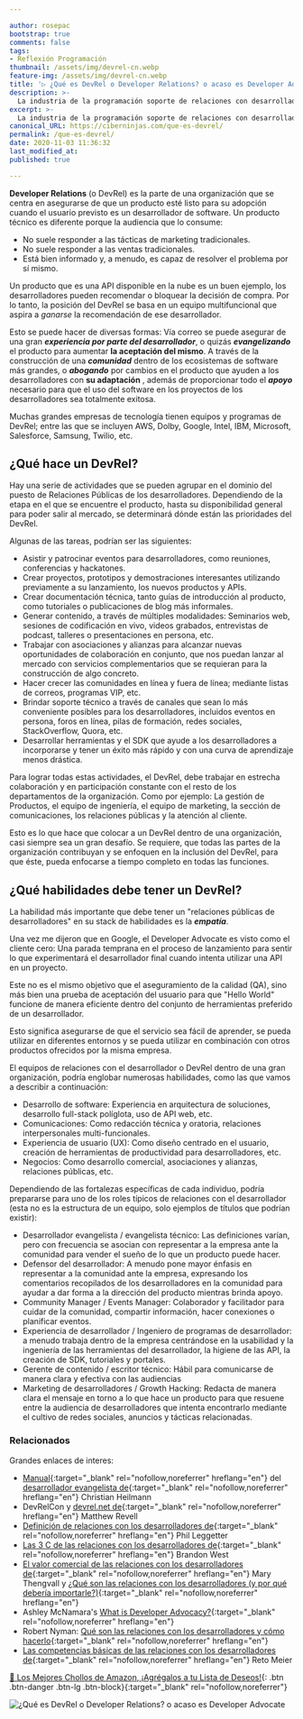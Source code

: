 ```yaml
---

author: rosepac
bootstrap: true
comments: false
tags:
- Reflexión Programación
thumbnail: /assets/img/devrel-cn.webp
feature-img: /assets/img/devrel-cn.webp
title: '▷ ¿Qué es DevRel o Developer Relations? o acaso es Developer Advocate'
description: >-
  La industria de la programación soporte de relaciones con desarrolladores se está dando cuenta de un mundo en el que los desarrolladores pueden tener una mejor experiencia de desarrollo, apoyando todas las relaciones con los desarrolladores.
excerpt: >-
  La industria de la programación soporte de relaciones con desarrolladores se está dando cuenta de un mundo en el que los desarrolladores pueden tener una mejor experiencia de desarrollo, apoyando todas las relaciones con los desarrolladores.
canonical_URL: https://ciberninjas.com/que-es-devrel/
permalink: /que-es-devrel/
date: 2020-11-03 11:36:32
last_modified_at: 
published: true

---
```


**Developer Relations** (o DevRel) es la parte de una organización que se centra en asegurarse de que un producto esté listo para su adopción cuando el usuario previsto es un desarrollador de software. Un producto técnico es diferente porque la audiencia que lo consume:

- No suele responder a las tácticas de marketing tradicionales.
- No suele responder a las ventas tradicionales.
- Está bien informado y, a menudo, es capaz de resolver el problema por sí mismo.

Un producto que es una API disponible en la nube es un buen ejemplo, los desarrolladores pueden recomendar o bloquear la decisión de compra. Por lo tanto, la posición del DevRel se basa en un equipo multifuncional que aspira a *ganarse* la recomendación de ese desarrollador.

Esto se puede hacer de diversas formas: Vía correo se puede asegurar de una gran ***experiencia por parte del desarrollador***, o quizás ***evangelizando*** el producto para aumentar **la aceptación del mismo**. A través de la construcción de una ***comunidad*** dentro de los ecosistemas de software más grandes, o ***abogando*** por cambios en el producto que ayuden a los desarrolladores con **su adaptación** , además de proporcionar todo el ***apoyo*** necesario para que el uso del software en los proyectos de los desarrolladores sea totalmente exitosa.

Muchas grandes empresas de tecnología tienen equipos y programas de DevRel; entre las que se incluyen AWS, Dolby, Google, Intel, IBM, Microsoft, Salesforce, Samsung, Twilio, etc.

## **¿Qué hace un DevRel?**

Hay una serie de actividades que se pueden agrupar en el dominio del puesto de Relaciones Públicas de los desarrolladores. Dependiendo de la etapa en el que se encuentre el producto, hasta su disponibilidad general para poder salir al mercado, se determinará dónde están las prioridades del DevRel.

Algunas de las tareas, podrían ser las siguientes:

- Asistir y patrocinar eventos para desarrolladores, como reuniones, conferencias y hackatones.
- Crear proyectos, prototipos y demostraciones interesantes utilizando previamente a su lanzamiento, los nuevos productos y APIs.
- Crear documentación técnica, tanto guías de introducción al producto, como tutoriales o publicaciones de blog más informales.
- Generar contenido, a través de múltiples modalidades: Seminarios web, sesiones de codificación en vivo, videos grabados, entrevistas de podcast, talleres o presentaciones en persona, etc.
- Trabajar con asociaciones y alianzas para alcanzar nuevas oportunidades de colaboración en conjunto, que nos puedan lanzar al mercado con servicios complementarios que se requieran para la construcción de algo concreto.
- Hacer crecer las comunidades en línea y fuera de línea; mediante listas de correos, programas VIP, etc.
- Brindar soporte técnico a través de canales que sean lo más conveniente posibles para los desarrolladores, incluidos eventos en persona, foros en línea, pilas de formación, redes sociales, StackOverflow, Quora, etc.
- Desarrollar herramientas y el SDK que ayude a los desarrolladores a incorporarse y tener un éxito más rápido y con una curva de aprendizaje menos drástica.

Para lograr todas estas actividades, el DevRel, debe trabajar en estrecha colaboración y en participación constante con el resto de los departamentos de la organización. Como por ejemplo: La gestión de Productos, el equipo de ingeniería, el equipo de marketing, la sección de comunicaciones, los relaciones públicas y la atención al cliente.

Esto es lo que hace que colocar a un DevRel dentro de una organización, casi siempre sea un gran desafío. Se requiere, que todas las partes de la organización contribuyan y se enfoquen en la inclusión del DevRel, para que éste, pueda enfocarse a tiempo completo en todas las funciones.

## **¿Qué habilidades debe tener un DevRel?**

La habilidad más importante que debe tener un "relaciones públicas de desarrolladores" en su stack de habilidades es la ***empatía***.

Una vez me dijeron que en Google, el Developer Advocate es visto como el cliente cero: Una parada temprana en el proceso de lanzamiento para sentir lo que experimentará el desarrollador final cuando intenta utilizar una API en un proyecto.

Este no es el mismo objetivo que el aseguramiento de la calidad (QA), sino más bien una prueba de aceptación del usuario para que "Hello World" funcione de manera eficiente dentro del conjunto de herramientas preferido de un desarrollador.

Esto significa asegurarse de que el servicio sea fácil de aprender, se pueda utilizar en diferentes entornos y se pueda utilizar en combinación con otros productos ofrecidos por la misma empresa.

El equipos de relaciones con el desarrollador o DevRel dentro de una gran organización, podría englobar numerosas habilidades, como las que vamos a describir a continuación:

- Desarrollo de software: Experiencia en arquitectura de soluciones, desarrollo full-stack políglota, uso de API web, etc.
- Comunicaciones: Como redacción técnica y oratoria, relaciones interpersonales multi-funcionales.
- Experiencia de usuario (UX): Como diseño centrado en el usuario, creación de herramientas de productividad para desarrolladores, etc.
- Negocios: Como desarrollo comercial, asociaciones y alianzas, relaciones públicas, etc.

Dependiendo de las fortalezas específicas de cada individuo, podría prepararse para uno de los roles típicos de relaciones con el desarrollador (esta no es la estructura de un equipo, solo ejemplos de títulos que podrían existir):

- Desarrollador evangelista / evangelista técnico: Las definiciones varían, pero con frecuencia se asocian con representar a la empresa ante la comunidad para vender el sueño de lo que un producto puede hacer.
- Defensor del desarrollador: A menudo pone mayor énfasis en representar a la comunidad ante la empresa, expresando los comentarios recopilados de los desarrolladores en la comunidad para ayudar a dar forma a la dirección del producto mientras brinda apoyo.
- Community Manager / Events Manager: Colaborador y facilitador para cuidar de la comunidad, compartir información, hacer conexiones o planificar eventos.
- Experiencia de desarrollador / Ingeniero de programas de desarrollador: a menudo trabaja dentro de la empresa centrándose en la usabilidad y la ingeniería de las herramientas del desarrollador, la higiene de las API, la creación de SDK, tutoriales y portales.
- Gerente de contenido / escritor técnico: Hábil para comunicarse de manera clara y efectiva con las audiencias
- Marketing de desarrolladores / Growth Hacking: Redacta de manera clara el mensaje en torno a lo que hace un producto para que resuene entre la audiencia de desarrolladores que intenta encontrarlo mediante el cultivo de redes sociales, anuncios y tácticas relacionadas.

### **Relacionados** <!-- omit in toc -->

Grandes enlaces de interes:

- [Manual](http://developer-evangelism.com/){:target="_blank" rel="nofollow,noreferrer" hreflang="en"} del [desarrollador evangelista de](http://developer-evangelism.com/){:target="_blank" rel="nofollow,noreferrer" hreflang="en"} Christian Heilmann
- DevRelCon y [devrel.net de](https://devrel.net/){:target="_blank" rel="nofollow,noreferrer" hreflang="en"} Matthew Revell
- [Definición de relaciones con los desarrolladores de](https://www.leggetter.co.uk/2016/02/03/defining-developer-relations.html){:target="_blank" rel="nofollow,noreferrer" hreflang="en"} Phil Leggetter
- [Las 3 C de las relaciones con los desarrolladores de](https://sendgrid.com/blog/3-cs-developer-relations/){:target="_blank" rel="nofollow,noreferrer" hreflang="en"} Brandon West
- [El valor comercial de las relaciones con los desarrolladores de](https://www.amazon.com/Business-Value-Developer-Relations-Communities/dp/1484237471/ref=as_li_ss_tl?ie=UTF8&linkCode=sl1&tag=persea-20&linkId=e4a6e9164220ac63f4f807643935dd27){:target="_blank" rel="nofollow,noreferrer" hreflang="en"} Mary Thengvall y [¿Qué son las relaciones con los desarrolladores (y por qué debería importarle?)](https://www.marythengvall.com/blog/2019/5/22/what-is-developer-relations-and-why-should-you-care){:target="_blank" rel="nofollow,noreferrer" hreflang="en"}
- Ashley McNamara's [What is Developer Advocacy?](https://medium.com/@ashleymcnamara/what-is-developer-advocacy-3a92442b627c){:target="_blank" rel="nofollow,noreferrer" hreflang="en"}
- Robert Nyman: [Qué son las relaciones con los desarrolladores y cómo hacerlo](https://dzone.com/articles/what-is-developer-relations-and-how-to-do-it){:target="_blank" rel="nofollow,noreferrer" hreflang="en"}
- [Las competencias básicas de las relaciones con los desarrolladores de](https://medium.com/google-developers/the-core-competencies-of-developer-relations-f3e1c04c0f5b){:target="_blank" rel="nofollow,noreferrer" hreflang="en"} Reto Meier

[🛒 Los Mejores Chollos de Amazon, ¡Agrégalos a tu Lista de Deseos!](/amazon/ "Los Mejores Chollos de Amazon, Ofertas Flash, Black Monday y Amazon Prime Day"){: .btn .btn-danger .btn-lg .btn-block}{:target="_blank" rel="nofollow,noreferrer"}

![¿Qué es DevRel o Developer Relations? o acaso es Developer Advocate](/assets/img/devrel-cn.webp)